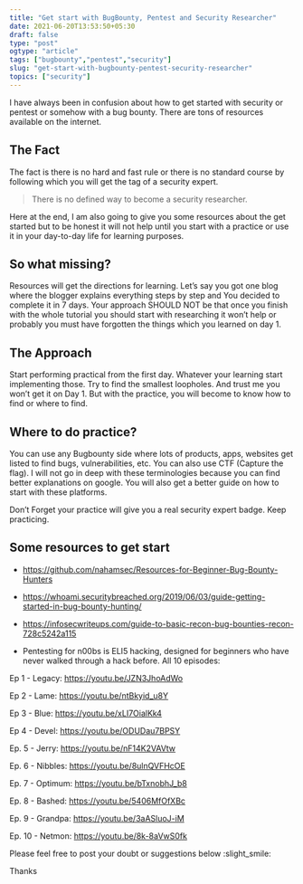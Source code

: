 ```yaml
---
title: "Get start with BugBounty, Pentest and Security Researcher"
date: 2021-06-20T13:53:50+05:30
draft: false
type: "post"
ogtype: "article"
tags: ["bugbounty","pentest","security"]
slug: "get-start-with-bugbounty-pentest-security-researcher"
topics: ["security"]
---
```


I have always been in confusion about how to get started with security or pentest or somehow with a bug bounty. There are tons of resources available on the internet.

## The Fact

The fact is there is no hard and fast rule or there is no standard course by following which you will get the tag of a security expert.

> There is no defined way to become a security researcher.

Here at the end, I am also going to give you some resources about the get started but to be honest it will not help until you start with a practice or use it in your day-to-day life for learning purposes.

## So what missing?

Resources will get the directions for learning. Let’s say you got one blog where the blogger explains everything steps by step and You decided to complete it in 7 days. Your approach SHOULD NOT be that once you finish with the whole tutorial you should start with researching it won’t help or probably you must have forgotten the things which you learned on day 1.

## The Approach

Start performing practical from the first day. Whatever your learning start implementing those. Try to find the smallest loopholes. And trust me you won’t get it on Day 1. But with the practice, you will become to know how to find or where to find.

## Where to do practice?

You can use any Bugbounty side where lots of products, apps, websites get listed to find bugs, vulnerabilities, etc. You can also use CTF (Capture the flag). I will not go in deep with these terminologies because you can find better explanations on google. You will also get a better guide on how to start with these platforms.

Don’t Forget your practice will give you a real security expert badge. Keep practicing.

## Some resources to get start

* https://github.com/nahamsec/Resources-for-Beginner-Bug-Bounty-Hunters
* https://whoami.securitybreached.org/2019/06/03/guide-getting-started-in-bug-bounty-hunting/
* https://infosecwriteups.com/guide-to-basic-recon-bug-bounties-recon-728c5242a115

* Pentesting for n00bs is ELI5 hacking, designed for beginners who have never walked through a hack before. All 10 episodes:

Ep 1 - Legacy: https://youtu.be/JZN3JhoAdWo

Ep 2 - Lame: https://youtu.be/ntBkyid_u8Y

Ep 3 - Blue: https://youtu.be/xLI7OialKk4

Ep 4 - Devel: https://youtu.be/ODUDau7BPSY

Ep. 5 - Jerry: https://youtu.be/nF14K2VAVtw

Ep. 6 - Nibbles: https://youtu.be/8ulnQVFHcOE

Ep. 7 - Optimum: https://youtu.be/bTxnobhJ_b8

Ep. 8 - Bashed: https://youtu.be/5406MfOfXBc

Ep. 9 - Grandpa: https://youtu.be/3aASluoJ-iM

Ep. 10 - Netmon: https://youtu.be/8k-8aVwS0fk

Please feel free to post your doubt or suggestions below :slight_smile:

Thanks


